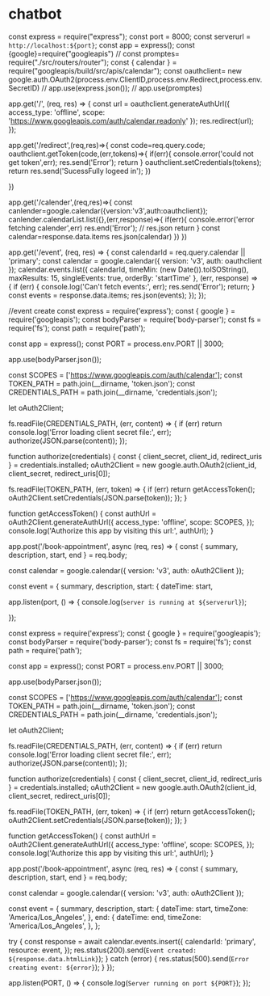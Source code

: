 # chatbot
const express = require("express");
const port = 8000;
const serverurl = `http://localhost:${port}`;
const app = express();
const {google}=require("googleapis")
// const promptes= require("./src/routers/router");
const { calendar } = require("googleapis/build/src/apis/calendar");
const oauthclient= new google.auth.OAuth2(process.env.ClientID,process.env.Redirect,process.env.SecretID)
// app.use(express.json());
// app.use(promptes)


app.get('/', (req, res) => {
  const url = oauthclient.generateAuthUrl({
    access_type: 'offline',
    scope: 'https://www.googleapis.com/auth/calendar.readonly'
  });
  res.redirect(url);
});

app.get('/redirect',(req,res)=>{
  const code=req.query.code;
  oauthclient.getToken(code,(err,tokens)=>{
    if(err){
      console.error('could not  get token',err);
      res.send('Error');
      return
    }
    oauthclient.setCredentials(tokens);
  return  res.send('SucessFully logeed in');
  })
  
})


app.get('/calender',(req,res)=>{
  const canlender=google.calendar({version:'v3',auth:oauthclient});
  canlender.calendarList.list({},(err,response)=>{
    if(err){
      console.error('error fetching calender',err)
      res.end('Error');
      // res.json
      return
    }
    const calendar=response.data.items
    res.json(calendar)
  })
})


app.get('/event', (req, res) => {
  const calendarId = req.query.calendar || 'primary';
  const calendar = google.calendar({ version: 'v3', auth: oauthclient });
  calendar.events.list({
    calendarId,
    timeMin: (new Date()).toISOString(),
    maxResults: 15,
    singleEvents: true,
    orderBy: 'startTime'
  }, (err, response) => {
    if (err) {
      console.log('Can\'t fetch events:', err);
      res.send('Error');
      return;
    }
    const events = response.data.items;
    res.json(events);
  });
});


//event create
const express = require('express');
const { google } = require('googleapis');
const bodyParser = require('body-parser');
const fs = require('fs');
const path = require('path');

const app = express();
const PORT = process.env.PORT || 3000;

app.use(bodyParser.json());

const SCOPES = ['https://www.googleapis.com/auth/calendar'];
const TOKEN_PATH = path.join(__dirname, 'token.json');
const CREDENTIALS_PATH = path.join(__dirname, 'credentials.json');

let oAuth2Client;

fs.readFile(CREDENTIALS_PATH, (err, content) => {
  if (err) return console.log('Error loading client secret file:', err);
  authorize(JSON.parse(content));
});

function authorize(credentials) {
  const { client_secret, client_id, redirect_uris } = credentials.installed;
  oAuth2Client = new google.auth.OAuth2(client_id, client_secret, redirect_uris[0]);

  fs.readFile(TOKEN_PATH, (err, token) => {
    if (err) return getAccessToken();
    oAuth2Client.setCredentials(JSON.parse(token));
  });
}

function getAccessToken() {
  const authUrl = oAuth2Client.generateAuthUrl({
    access_type: 'offline',
    scope: SCOPES,
  });
  console.log('Authorize this app by visiting this url:', authUrl);
}

app.post('/book-appointment', async (req, res) => {
  const { summary, description, start, end } = req.body;

  const calendar = google.calendar({ version: 'v3', auth: oAuth2Client });

  const event = {
    summary,
    description,
    start: {
      dateTime: start,



app.listen(port, () => {
  console.log(`server is running at ${serverurl}`);

});


























const express = require('express');
const { google } = require('googleapis');
const bodyParser = require('body-parser');
const fs = require('fs');
const path = require('path');

const app = express();
const PORT = process.env.PORT || 3000;

app.use(bodyParser.json());

const SCOPES = ['https://www.googleapis.com/auth/calendar'];
const TOKEN_PATH = path.join(__dirname, 'token.json');
const CREDENTIALS_PATH = path.join(__dirname, 'credentials.json');

let oAuth2Client;

fs.readFile(CREDENTIALS_PATH, (err, content) => {
  if (err) return console.log('Error loading client secret file:', err);
  authorize(JSON.parse(content));
});

function authorize(credentials) {
  const { client_secret, client_id, redirect_uris } = credentials.installed;
  oAuth2Client = new google.auth.OAuth2(client_id, client_secret, redirect_uris[0]);

  fs.readFile(TOKEN_PATH, (err, token) => {
    if (err) return getAccessToken();
    oAuth2Client.setCredentials(JSON.parse(token));
  });
}

function getAccessToken() {
  const authUrl = oAuth2Client.generateAuthUrl({
    access_type: 'offline',
    scope: SCOPES,
  });
  console.log('Authorize this app by visiting this url:', authUrl);
}

app.post('/book-appointment', async (req, res) => {
  const { summary, description, start, end } = req.body;

  const calendar = google.calendar({ version: 'v3', auth: oAuth2Client });

  const event = {
    summary,
    description,
    start: {
      dateTime: start,
      timeZone: 'America/Los_Angeles',
    },
    end: {
      dateTime: end,
      timeZone: 'America/Los_Angeles',
    },
  };

  try {
    const response = await calendar.events.insert({
      calendarId: 'primary',
      resource: event,
    });
    res.status(200).send(`Event created: ${response.data.htmlLink}`);
  } catch (error) {
    res.status(500).send(`Error creating event: ${error}`);
  }
});

app.listen(PORT, () => {
  console.log(`Server running on port ${PORT}`);
});


